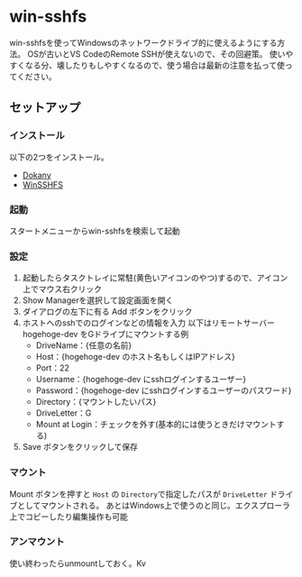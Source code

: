 # win-sshfs

win-sshfsを使ってWindowsのネットワークドライブ的に使えるようにする方法。
OSが古いとVS CodeのRemote SSHが使えないので、その回避策。
使いやすくなる分、壊したりもしやすくなるので、使う場合は最新の注意を払って使ってください。

## セットアップ

### インストール

以下の2つをインストール。

* [Dokany](https://github.com/dokan-dev/dokany/releases/download/v1.0.0/DokanSetup-1.0.0.5000.exe)
* [WinSSHFS](https://github.com/feo-cz/win-sshfs/releases/download/1.6.1/WinSSHFS-1.6.1.13-devel.msi)

### 起動

スタートメニューからwin-sshfsを検索して起動

### 設定

1. 起動したらタスクトレイに常駐(黄色いアイコンのやつ)するので、アイコン上でマウス右クリック
2. Show Managerを選択して設定画面を開く
3. ダイアログの左下に有る Add ボタンをクリック
4. ホストへのsshでのログインなどの情報を入力
以下はリモートサーバー hogehoge-dev をGドライブにマウントする例
    * DriveName：{任意の名前}
    * Host：{hogehoge-dev のホスト名もしくはIPアドレス}
    * Port：22
    * Username：{hogehoge-dev にsshログインするユーザー}
    * Password：{hogehoge-dev にsshログインするユーザーのパスワード}
    * Directory：{マウントしたいパス}
    * DriveLetter：G
    * Mount at Login：チェックを外す(基本的には使うときだけマウントする)
5. Save ボタンをクリックして保存

### マウント

Mount ボタンを押すと `Host` の `Directory`で指定したパスが `DriveLetter` ドライブとしてマウントされる。
あとはWindows上で使うのと同じ。エクスプローラ上でコピーしたり編集操作も可能

### アンマウント

使い終わったらunmountしておく。Kv